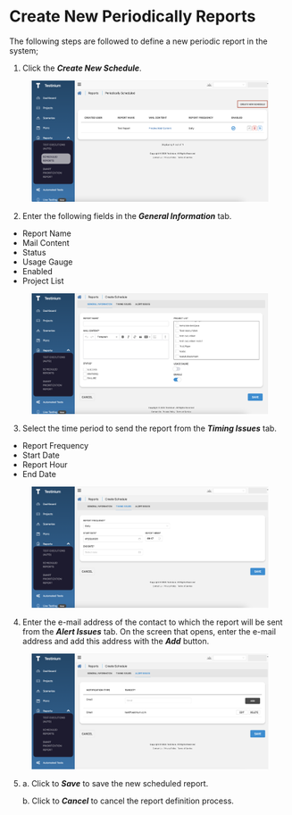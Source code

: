 # Create New Periodically Reports

The following steps are followed to define a new periodic report in the system;

1. Click the _**Create New Schedule**_.

<figure><img src="../../../.gitbook/assets/Screenshot 2025-02-07 at 09.11.39 (1).png" alt=""><figcaption></figcaption></figure>

2. Enter the following fields in the _**General Information**_ tab.

* Report Name
* Mail Content
* Status
* Usage Gauge
* Enabled
* Project List

<figure><img src="../../../.gitbook/assets/Screenshot 2025-02-07 at 09.47.42.png" alt=""><figcaption></figcaption></figure>

3. Select the time period to send the report from the _**Timing Issues**_ tab.

* Report Frequency
* Start Date
* Report Hour
* End Date

<figure><img src="../../../.gitbook/assets/Screenshot 2025-02-07 at 09.47.58.png" alt=""><figcaption></figcaption></figure>

4. Enter the e-mail address of the contact to which the report will be sent from the _**Alert Issues**_ tab. On the screen that opens, enter the e-mail address and add this address with the _**Add**_ button.

<figure><img src="../../../.gitbook/assets/Screenshot 2025-02-07 at 09.48.46.png" alt=""><figcaption></figcaption></figure>

5.  a. Click to _**Save**_ to save the new scheduled report.

    b. Click to _**Cancel**_ to cancel the report definition process.
